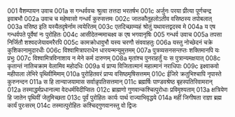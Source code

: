 001    वैशम्पायन उवाच
001a	स गन्धर्ववचः श्रुत्वा तत्तदा भरतर्षभ
001c	अर्जुनः परया प्रीत्या पूर्णचन्द्र इवाबभौ
002a	उवाच च महेष्वासो गन्धर्वं कुरुसत्तमः
002c	जातकौतूहलोऽतीव वसिष्ठस्य तपोबलात्
003a	वसिष्ठ इति यस्यैतदृषेर्नाम त्वयेरितम्
003c	एतदिच्छाम्यहं श्रोतुं यथावत्तद्वदस्व मे
004a	य एष गन्धर्वपते पूर्वेषां नः पुरोहितः
004c	आसीदेतन्ममाचक्ष्व क एष भगवानृषिः
005    गन्धर्व उवाच
005a	तपसा निर्जितौ शश्वदजेयावमरैरपि
005c	कामक्रोधावुभौ यस्य चरणौ संववाहतुः
006a	यस्तु नोच्छेदनं चक्रे कुशिकानामुदारधीः
006c	विश्वामित्रापराधेन धारयन्मन्युमुत्तमम्
007a	पुत्रव्यसनसन्तप्तः शक्तिमानपि यः प्रभुः
007c	विश्वामित्रविनाशाय न मेने कर्म दारुणम्
008a	मृतांश्च पुनराहर्तुं यः स पुत्रान्यमक्षयात्
008c	कृतान्तं नातिचक्राम वेलामिव महोदधिः
009a	यं प्राप्य विजितात्मानं महात्मानं नराधिपाः
009c	इक्ष्वाकवो महीपाला लेभिरे पृथिवीमिमाम्
010a	पुरोहितवरं प्राप्य वसिष्ठमृषिसत्तमम्
010c	ईजिरे क्रतुभिश्चापि नृपास्ते कुरुनन्दन
011a	स हि तान्याजयामास सर्वान्नृपतिसत्तमान्
011c	ब्रह्मर्षिः पाण्डवश्रेष्ठ बृहस्पतिरिवामरान्
012a	तस्माद्धर्मप्रधानात्मा वेदधर्मविदीप्सितः
012c	ब्राह्मणो गुणवान्कश्चित्पुरोधाः प्रविमृश्यताम्
013a	क्षत्रियेण हि जातेन पृथिवीं जेतुमिच्छता
013c	पूर्वं पुरोहितः कार्यः पार्थ राज्याभिवृद्धये
014a	महीं जिगीषता राज्ञा ब्रह्म कार्यं पुरःसरम्
014c	तस्मात्पुरोहितः कश्चिद्गुणवानस्तु वो द्विजः
